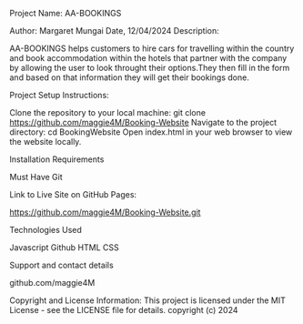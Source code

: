 Project Name: 
AA-BOOKINGS

Author:
 Margaret Mungai
Date,
 12/04/2024
Description:

AA-BOOKINGS helps customers to hire cars for travelling within the country and book accommodation within the hotels that partner with the company by allowing the user to  look throught their options.They then fill in the form and based on that information they will get their bookings done. 

Project Setup Instructions:

Clone the repository to your local machine: git clone https://github.com/maggie4M/Booking-Website
Navigate to the project directory: cd BookingWebsite
Open index.html in your web browser to view the website locally.

Installation Requirements

 Must Have Git

Link to Live Site on GitHub Pages:

https://github.com/maggie4M/Booking-Website.git

Technologies Used

Javascript
Github
HTML
CSS


Support and contact details

github.com/maggie4M


Copyright and License Information:
This project is licensed under the MIT License - see the LICENSE file for details.
copyright (c) 2024




